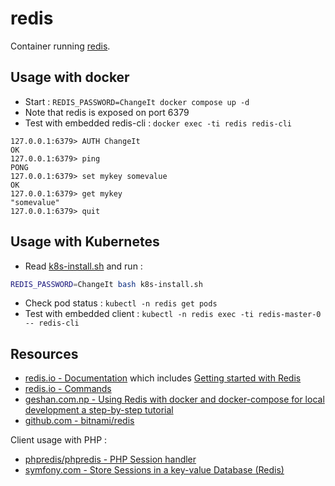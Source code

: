# redis

Container running [redis](https://redis.io/).

## Usage with docker

* Start : `REDIS_PASSWORD=ChangeIt docker compose up -d`
* Note that redis is exposed on port 6379
* Test with embedded redis-cli : `docker exec -ti redis redis-cli`

```
127.0.0.1:6379> AUTH ChangeIt
OK
127.0.0.1:6379> ping
PONG
127.0.0.1:6379> set mykey somevalue
OK
127.0.0.1:6379> get mykey
"somevalue"
127.0.0.1:6379> quit
```


## Usage with Kubernetes

* Read [k8s-install.sh](k8s-install.sh) and run :

```bash
REDIS_PASSWORD=ChangeIt bash k8s-install.sh
```

* Check pod status : `kubectl -n redis get pods`
* Test with embedded client : `kubectl -n redis exec -ti redis-master-0 -- redis-cli`


## Resources

* [redis.io - Documentation](https://redis.io/docs/) which includes [Getting started with Redis](https://redis.io/docs/getting-started/)
* [redis.io - Commands](https://redis.io/commands/)
* [geshan.com.np - Using Redis with docker and docker-compose for local development a step-by-step tutorial](https://geshan.com.np/blog/2022/01/redis-docker/)
* [github.com - bitnami/redis](https://github.com/bitnami/charts/tree/main/bitnami/redis#bitnami-package-for-redisr)

Client usage with PHP :

* [phpredis/phpredis - PHP Session handler](https://github.com/phpredis/phpredis#php-session-handler)
* [symfony.com - Store Sessions in a key-value Database (Redis)](https://symfony.com/doc/current/session.html#store-sessions-in-a-key-value-database-redis)

